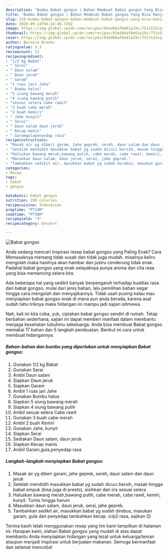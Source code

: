 ```yaml
---
description: "Bumbu Babat gongso | Bahan Membuat Babat gongso Yang Bisa Manjain Lidah"
title: "Bumbu Babat gongso | Bahan Membuat Babat gongso Yang Bisa Manjain Lidah"
slug: 510-bumbu-babat-gongso-bahan-membuat-babat-gongso-yang-bisa-manjain-lidah
date: 2020-09-14T04:24:49.739Z
image: https://img-global.cpcdn.com/recipes/03edb6af8e61a19c/751x532cq70/babat-gongso-foto-resep-utama.jpg
thumbnail: https://img-global.cpcdn.com/recipes/03edb6af8e61a19c/751x532cq70/babat-gongso-foto-resep-utama.jpg
cover: https://img-global.cpcdn.com/recipes/03edb6af8e61a19c/751x532cq70/babat-gongso-foto-resep-utama.jpg
author: Bernice Brooks
ratingvalue: 3.3
reviewcount: 12
recipeingredient:
- "1/2 kg Babat"
- " Serai"
- " Daun salam"
- " Daun jeruk"
- " Garam"
- "1 ruas jari Jahe"
- " Bumbu halus"
- "5 siung bawang merah"
- "4 siung bawang putih"
- "sesuai selera Cabe rawit"
- "3 buah cabe merah"
- "2 buah Kemiri"
- " Jahe kunyit"
- " Serai"
- " Daun salam daun jeruk"
- " Kecap manis"
- " Garamgulapenyedap rasa"
recipeinstructions:
- "Masak air yg diberi garam, jahe geprek, sereh, daun salam dan daun jeruk"
- "Setelah mendidih masukkan babat yg sudah dicuci bersih, masak hingga babat empuk (bisa juga di presto), sisihkan dan iris sesuai selera"
- "Haluskan bawang merah,bawang putih, cabe merah, cabe rawit, kemiri, kunyit. Tumis hingga harum"
- "Masukkan daun salam, daun jeruk, serai, jahe geprek."
- "Tambahkan sedikit air, masukkan babat yg sudah direbus, masukan garam, gula dan penyedap tambahkan kecap. icip2 rasa, sajikan 😊"
categories:
- Resep
tags:
- babat
- gongso

katakunci: babat gongso 
nutrition: 299 calories
recipecuisine: Indonesian
preptime: "PT14M"
cooktime: "PT38M"
recipeyield: "3"
recipecategory: Dessert

---
```



![Babat gongso](https://img-global.cpcdn.com/recipes/03edb6af8e61a19c/751x532cq70/babat-gongso-foto-resep-utama.jpg)

Anda sedang mencari inspirasi resep babat gongso yang Paling Enak? Cara Memasaknya memang tidak susah dan tidak juga mudah. misalnya keliru mengolah maka hasilnya akan hambar dan justru cenderung tidak enak. Padahal babat gongso yang enak selayaknya punya aroma dan cita rasa yang bisa memancing selera kita.



Ada beberapa hal yang sedikit banyak berpengaruh terhadap kualitas rasa dari babat gongso, mulai dari jenis bahan, lalu pemilihan bahan segar hingga cara mengolah dan menyajikannya. Tidak usah pusing kalau mau menyiapkan babat gongso enak di mana pun anda berada, karena asal sudah tahu triknya maka hidangan ini mampu jadi sajian istimewa.


Nah, kali ini kita coba, yuk, ciptakan babat gongso sendiri di rumah. Tetap berbahan sederhana, sajian ini dapat memberi manfaat dalam membantu menjaga kesehatan tubuhmu sekeluarga. Anda bisa membuat Babat gongso memakai 17 bahan dan 5 langkah pembuatan. Berikut ini cara untuk membuat hidangannya.

<!--inarticleads1-->

##### Bahan-bahan dan bumbu yang diperlukan untuk menyiapkan Babat gongso:

1. Gunakan 1/2 kg Babat
1. Gunakan  Serai
1. Ambil  Daun salam
1. Siapkan  Daun jeruk
1. Siapkan  Garam
1. Ambil 1 ruas jari Jahe
1. Gunakan  Bumbu halus
1. Siapkan 5 siung bawang merah
1. Siapkan 4 siung bawang putih
1. Ambil sesuai selera Cabe rawit
1. Gunakan 3 buah cabe merah
1. Ambil 2 buah Kemiri
1. Gunakan  Jahe, kunyit
1. Siapkan  Serai
1. Sediakan  Daun salam, daun jeruk
1. Siapkan  Kecap manis
1. Ambil  Garam,gula,penyedap rasa




<!--inarticleads2-->

##### Langkah-langkah menyiapkan Babat gongso:

1. Masak air yg diberi garam, jahe geprek, sereh, daun salam dan daun jeruk
1. Setelah mendidih masukkan babat yg sudah dicuci bersih, masak hingga babat empuk (bisa juga di presto), sisihkan dan iris sesuai selera
1. Haluskan bawang merah,bawang putih, cabe merah, cabe rawit, kemiri, kunyit. Tumis hingga harum
1. Masukkan daun salam, daun jeruk, serai, jahe geprek.
1. Tambahkan sedikit air, masukkan babat yg sudah direbus, masukan garam, gula dan penyedap tambahkan kecap. icip2 rasa, sajikan 😊




Terima kasih telah menggunakan resep yang tim kami tampilkan di halaman ini. Harapan kami, olahan Babat gongso yang mudah di atas dapat membantu Anda menyiapkan hidangan yang lezat untuk keluarga/teman ataupun menjadi inspirasi untuk berjualan makanan. Semoga bermanfaat dan selamat mencoba!
